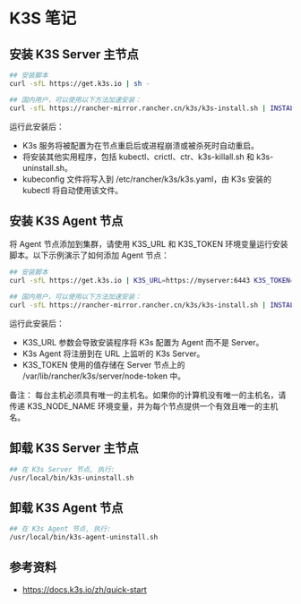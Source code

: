# K3S 笔记

## 安装 K3S Server 主节点

```bash
## 安装脚本
curl -sfL https://get.k3s.io | sh -

## 国内用户，可以使用以下方法加速安装：
curl -sfL https://rancher-mirror.rancher.cn/k3s/k3s-install.sh | INSTALL_K3S_MIRROR=cn sh -
```

运行此安装后：
- K3s 服务将被配置为在节点重启后或进程崩溃或被杀死时自动重启。
- 将安装其他实用程序，包括 kubectl、crictl、ctr、k3s-killall.sh 和 k3s-uninstall.sh。
- kubeconfig 文件将写入到 /etc/rancher/k3s/k3s.yaml，由 K3s 安装的 kubectl 将自动使用该文件。

## 安装 K3S Agent 节点

将 Agent 节点添加到集群，请使用 K3S_URL 和 K3S_TOKEN 环境变量运行安装脚本。以下示例演示了如何添加 Agent 节点：

```bash
## 安装脚本
curl -sfL https://get.k3s.io | K3S_URL=https://myserver:6443 K3S_TOKEN=mynodetoken sh -

## 国内用户，可以使用以下方法加速安装：
curl -sfL https://rancher-mirror.rancher.cn/k3s/k3s-install.sh | INSTALL_K3S_MIRROR=cn K3S_URL=https://myserver:6443 K3S_TOKEN=mynodetoken sh -
```

运行此安装后：
- K3S_URL 参数会导致安装程序将 K3s 配置为 Agent 而不是 Server。
- K3s Agent 将注册到在 URL 上监听的 K3s Server。
- K3S_TOKEN 使用的值存储在 Server 节点上的 /var/lib/rancher/k3s/server/node-token 中。

备注：
每台主机必须具有唯一的主机名。如果你的计算机没有唯一的主机名，请传递 K3S_NODE_NAME 环境变量，并为每个节点提供一个有效且唯一的主机名。


## 卸载 K3S Server 主节点

```bash
## 在 K3s Server 节点, 执行:
/usr/local/bin/k3s-uninstall.sh
```

## 卸载 K3S Agent 节点

```bash
## 在 K3s Agent 节点, 执行:
/usr/local/bin/k3s-agent-uninstall.sh
```

## 参考资料

- https://docs.k3s.io/zh/quick-start
